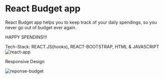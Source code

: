 # React Budget app
React Budget app helps you to keep track of your daily spendings, so you never go out of budget ever again.

HAPPY SPENDINS!!!

Tech-Stack: REACT.JS(hooks), REACT-BOOTSTRAP, HTML & JAVASCRIPT 
![react-app](https://user-images.githubusercontent.com/97395445/154798204-745e76eb-013c-46ad-b3fa-fc305e484c1f.png)

Responsive Design 

![reponse-budget](https://user-images.githubusercontent.com/97395445/154798716-b29f0d8a-06a2-4feb-8ba0-f1410d9d0be4.png)
